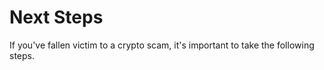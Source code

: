 # Next Steps

If you've fallen victim to a crypto scam, it's important to take the following steps.
